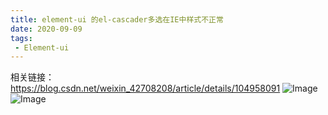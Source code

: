 ```yaml
---
title: element-ui 的el-cascader多选在IE中样式不正常
date: 2020-09-09
tags:
 - Element-ui
---
```

相关链接： https://blog.csdn.net/weixin_42708208/article/details/104958091
![Image](/img/cascade-1.png)
![Image](/img/cascade-2.png)